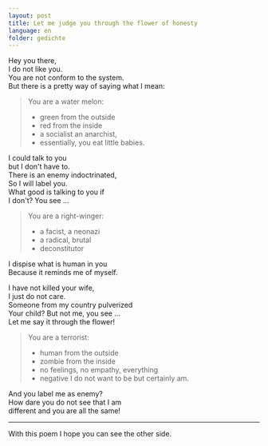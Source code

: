 ```yaml
---
layout: post
title: Let me judge you through the flower of honesty
language: en
folder: gedichte
---
```


Hey you there,  
I do not like you.  
You are not conform to the system.  
But there is a pretty way of saying what I mean:

> You are a water melon:
> 
> - green from the outside
> - red from the inside
> - a socialist an anarchist,
> - essentially, you eat little babies.

I could talk to you  
but I don't have to.  
There is an enemy indoctrinated,  
So I will label you.  
What good is talking to you if  
I don't? You see ...  

> You are a right-winger:
> 
> - a facist, a neonazi
> - a radical, brutal
> - deconstitutor
 
I dispise what is human in you  
Because it reminds me of myself.

I have not killed your wife,  
I just do not care.  
Someone from my country pulverized  
Your child? But not me, you see ...  
Let me say it through the flower!

> You are a terrorist:
> 
> - human from the outside
> - zombie from the inside
> - no feelings, no empathy, everything
> - negative I do not want to be but certainly am.

And you label me as enemy?  
How dare you do not see that I am  
different and you are all the same!  

-----------------------------------------------------

With this poem I hope you can see the other side.  